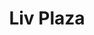 ---
thumbnail: /images/architects-and-developers/portfolio/liv-plaza/thumbnail.jpg
title: Liv Plaza
credit: ATV
order: 8
---